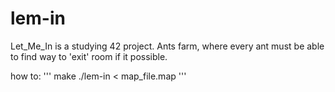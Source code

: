 # lem-in
Let_Me_In is a studying 42 project. Ants farm, where every ant must be able to find way to 'exit' room if it possible.

how to:
'''
make
./lem-in < map_file.map
'''
